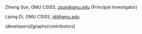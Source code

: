 
Ziheng Sun, GMU CSISS, zsun@gmu.edu (Principal Investigator)

Liping Di, GMU CSISS, ldi@gmu.edu

(developers)[graphs/contributors]



